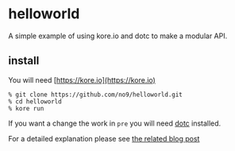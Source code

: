 # helloworld
A simple example of using kore.io and dotc to make a modular API.

## install 

You will need [https://kore.io](https://kore.io) 

```
% git clone https://github.com/no9/helloworld.git
% cd helloworld
% kore run
```

If you want a change the work in `pre` you will need [dotc](https://github.com/substack/dotc) installed. 

For a detailed explanation please see [the related blog post](http://www.venshare.com/modular-c-apis-with-kore-io-and-dotc/)
